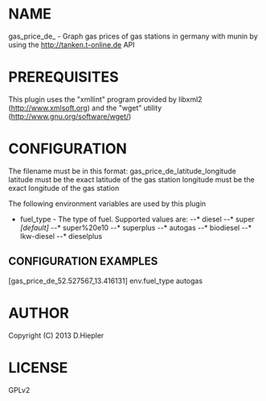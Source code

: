NAME
====

gas_price_de_ - Graph gas prices of gas stations in germany with munin
by using the http://tanken.t-online.de API

PREREQUISITES
=============

This plugin uses the "xmllint" program provided by 
libxml2 (http://www.xmlsoft.org) and the "wget" utility
(http://www.gnu.org/software/wget/)

CONFIGURATION
=============

The filename must be in this format: gas_price_de_latitude_longitude 
 latitude must be the exact latitude of the gas station
 longitude must be the exact longitude of the gas station

The following environment variables are used by this plugin
 
* fuel_type - The type of fuel. Supported values are:
--* diesel
--* super _[default]_
--* super%20e10
--* superplus
--* autogas
--* biodiesel
--* lkw-diesel
--* dieselplus

CONFIGURATION EXAMPLES
----------------------

 [gas_price_de_52.527567_13.416131]
  env.fuel_type autogas

AUTHOR
======

Copyright (C) 2013 D.Hiepler

LICENSE
=======

GPLv2

